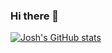 ### Hi there 👋

[![Josh's GitHub stats](https://github-readme-stats.vercel.app/api?username=JoshuaJMiller&theme=gotham&hide=prs,contribs&show_icons-true)](https://github.com/anuraghazra/github-readme-stats)

<!--
**JoshuaJMiller/JoshuaJMiller** is a ✨ _special_ ✨ repository because its `README.md` (this file) appears on your GitHub profile.

Here are some ideas to get you started:

- 🔭 I’m currently working on ...
- 🌱 I’m currently learning ...
- 👯 I’m looking to collaborate on ...
- 🤔 I’m looking for help with ...
- 💬 Ask me about ...
- 📫 How to reach me: ...
- 😄 Pronouns: ...
- ⚡ Fun fact: ...
-->
